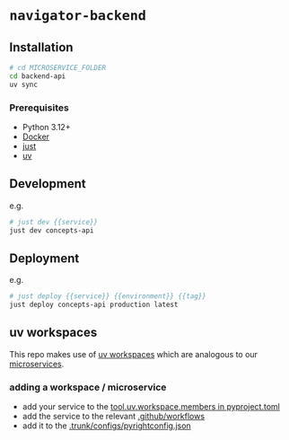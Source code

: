 # `navigator-backend`

## Installation

```bash
# cd MICROSERVICE_FOLDER
cd backend-api
uv sync
```

### Prerequisites

- Python 3.12+
- [Docker](https://www.docker.com/get-started/)
- [just](https://github.com/casey/just?tab=readme-ov-file#installation)
- [uv](<[https://](https://docs.astral.sh/uv/)>)

## Development

e.g.

```bash
# just dev {{service}}
just dev concepts-api
```

## Deployment

e.g.

```bash
# just deploy {{service}} {{environment}} {{tag}}
just deploy concepts-api production latest
```

## uv workspaces

This repo makes use of [uv workspaces](https://docs.astral.sh/uv/concepts/projects/workspaces/)
which are analogous to our [microservices](https://martinfowler.com/articles/microservices.html).

### adding a workspace / microservice

- add your service to the [tool.uv.workspace.members in pyproject.toml](./pyproject.toml#L8)
- add the service to the relevant [.github/workflows](./.github/workflows/)
- add it to the [.trunk/configs/pyrightconfig.json](.trunk/configs/pyrightconfig.json)
